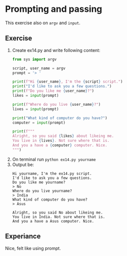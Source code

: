 # Prompting and passing

This exercise also on `argv` and `input`.

## Exercise
1. Create ex14.py and write following content:
    ```py
    from sys import argv

    script, user_name = argv
    prompt = '> '

    print(f"Hi {user_name}, I'm the {script} script.")
    print("I'd like to ask you a few questions.")
    print(f"Do you like me {user_name}?")
    likes = input(prompt)

    print(f"Where do you live {user_name}?")
    lives = input(prompt)

    print("What kind of computer do you have?")
    computer = input(prompt)

    print(f"""
    Alright, so you said {likes} about likeing me.
    You live in {lives}. Not sure where that is.
    And you a have a {computer} computer. Nice.
    """)
    ```
2. On terminal run `python ex14.py yourname`
3. Output be:
    ```
    Hi yourname, I'm the ex14.py script.
    I'd like to ask you a few questions.
    Do you like me yourname?
    > No
    Where do you live yourname?
    > India
    What kind of computer do you have?
    > Asus

    Alright, so you said No about likeing me.
    You live in India. Not sure where that is.
    And you a have a Asus computer. Nice.

    ```

## Experiance

Nice, felt like using prompt.